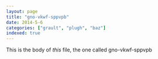 ```yaml
---
layout: page
title: "gno-vkwf-sppvpb"
date: 2014-5-6
categories: ["grault", "plugh", "baz"]
indexed: true
---
```

This is the body of _this_ file, the one called gno-vkwf-sppvpb
